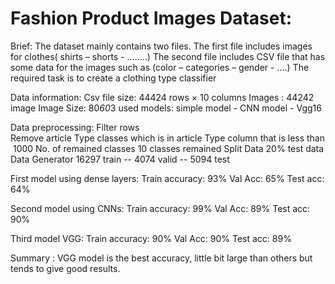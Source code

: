 # Fashion Product Images Dataset: 

Brief:
The dataset mainly contains two files.
The first file includes images for clothes( shirts – shorts - ……..)
The second file includes CSV file that has some data for the images such as (color – categories – gender - ….)
The required task is to create a clothing type classifier


Data information:
Csv file size: 44424 rows × 10 columns
Images : 44242 image
Image Size: 80*60*3
used models: simple model - CNN model - Vgg16

Data preprocessing:
Filter rows
Remove article Type classes which is in article Type column that is less than 1000
No. of remained classes
10 classes remained
Split Data
20% test data
Data Generator 
16297 train -- 4074 valid -- 5094 test

First model using dense layers:
Train accuracy: 93%
Val Acc: 65%
Test acc: 64%

Second model using CNNs:
Train accuracy: 99%
Val Acc: 89%
Test acc: 90%

Third model VGG:
Train accuracy: 90%
Val Acc: 90%
Test acc: 89%

Summary :
VGG model is the best accuracy, little bit large than others but tends to give good results.

